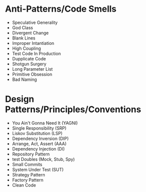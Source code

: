 # Anti-Patterns/Code Smells
- Speculative Generality
- God Class
- Divergent Change
- Blank Lines
- Improper Intantiation
- High Coupling
- Test Code In Production
- Dupplicate Code
- Shotgun Surgery
- Long Parameter List
- Primitive Obsession
- Bad Naming 

# Design Patterns/Principles/Conventions
- You Ain't Gonna Need It (YAGNI)
- Single Responsibility (SRP)
- Liskov Substitution (LSP)
- Dependency Inversion (DIP)
- Arrange, Act, Assert (AAA)
- Dependency Injection (DI)
- Repository Pattern
- test Doubles (Mock, Stub, Spy)
- Small Commits
- System Under Test (SUT)
- Strategy Pattern
- Factory Pattern
- Clean Code    